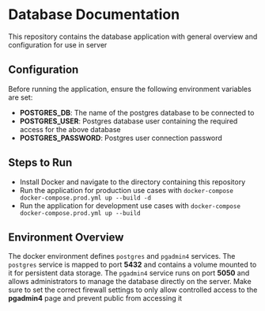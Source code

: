 # Database Documentation

This repository contains the database application with general overview and configuration for use in server

## Configuration

Before running the application, ensure the following environment variables are set:

- **POSTGRES_DB**: The name of the postgres database to be connected to
- **POSTGRES_USER**: Postgres database user containing the required access for the above database
- **POSTGRES_PASSWORD**: Postgres user connection password

## Steps to Run

- Install Docker and navigate to the directory containing this repository
- Run the application for production use cases with `docker-compose docker-compose.prod.yml up --build -d`
- Run the application for development use cases with `docker-compose docker-compose.prod.yml up --build`

## Environment Overview

The docker environment defines `postgres` and `pgadmin4` services. The `postgres` service is mapped to port **5432** and contains a volume mounted to it for persistent data storage. The `pgadmin4` service runs on port **5050** and allows administrators to manage the database directly on the server. Make sure to set the correct firewall settings to only allow controlled access to the **pgadmin4** page and prevent public from accessing it